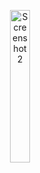 <p align="center">
    <!-- Primera imagen al 50% -->
    <img src="https://github.com/user-attachments/assets/38a5947a-8e9d-4fa3-944c-61ac61713089" alt="Screenshot 2" width="25%">
    
</p>
